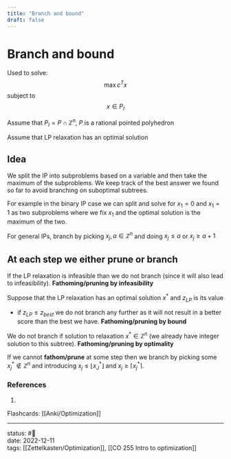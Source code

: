 ```yaml
---
title: "Branch and bound"
draft: false
---
```

# Branch and bound
Used to solve:
$$\max c^Tx$$
subject to
$$x \in P_I$$

Assume that $P_I = P \cap \mathbb{Z}^n$, $P$ is a rational pointed polyhedron

Assume that LP relaxation has an optimal solution

## Idea
We split the IP into subproblems based on a variable and then take the maximum of the subproblems. We keep track of the best answer we found so far to avoid branching on suboptimal subtrees.

For example in the binary IP case we can split and solve for $x_1 = 0$ and $x_1 = 1$ as two subproblems where we fix $x_1$ and the optimal solution is the maximum of the two. 

For general IPs, branch by picking $x_j, a \in \mathbb{Z}^n$ and doing $x_j \leq a$ or $x_j \geq a + 1$

## At each step we either prune or branch

If the LP relaxation is infeasible than we do not branch (since it will also lead to infeasibility). **Fathoming/pruning by infeasibility**

Suppose that the LP relaxation has an optimal solution $x^*$ and $z_{LP}$ is its value
- if $z_{LP} \leq z_{best}$ we do not branch any further as it will not result in a better score than the best we have. **Fathoming/pruning by bound**

We do not branch if solution to relaxation $x^* \in \mathbb{Z}^n$ (we already have integer solution to this subtree). **Fathoming/pruning by optimality**

If we cannot **fathom/prune** at some step then we branch by picking some $x^*_j \notin \mathbb{Z}^n$ and introducing $x_j \le \lfloor x_J^* \rfloor$ and $x_j \ge \lceil x_j^* \rceil$.

### References
1. 

Flashcards: [[Anki/Optimization]]

---
status: #🌱             
date: 2022-12-11           
tags: [[Zettelkasten/Optimization]], [[CO 255 Intro to optimization]] 

